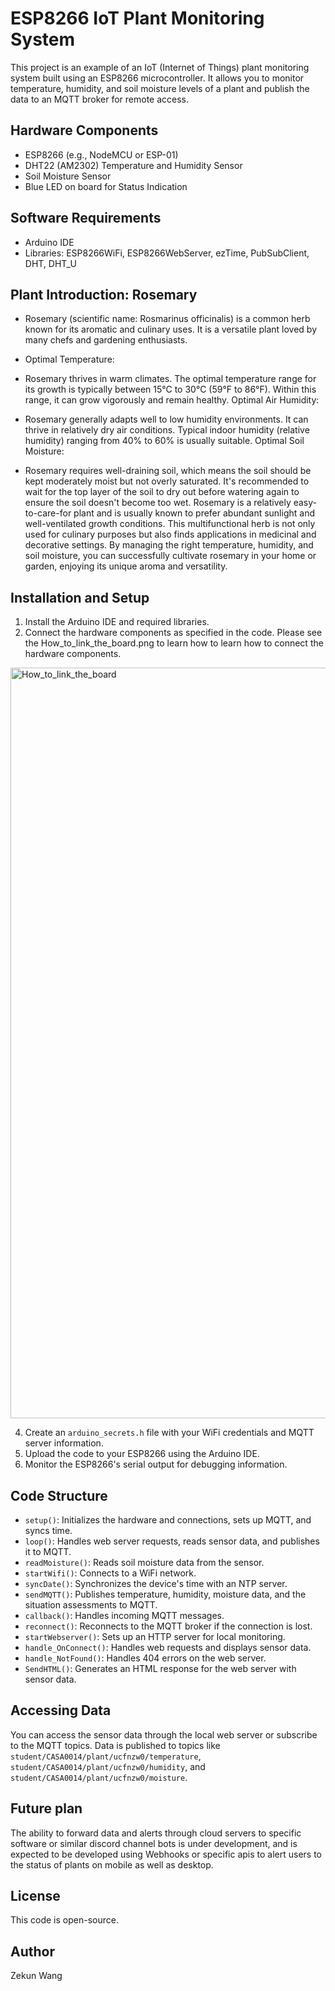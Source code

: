 # ESP8266 IoT Plant Monitoring System

This project is an example of an IoT (Internet of Things) plant monitoring system built using an ESP8266 microcontroller. It allows you to monitor temperature, humidity, and soil moisture levels of a plant and publish the data to an MQTT broker for remote access.

## Hardware Components

- ESP8266 (e.g., NodeMCU or ESP-01)
- DHT22 (AM2302) Temperature and Humidity Sensor
- Soil Moisture Sensor
- Blue LED on board for Status Indication

## Software Requirements

- Arduino IDE
- Libraries: ESP8266WiFi, ESP8266WebServer, ezTime, PubSubClient, DHT, DHT_U

## Plant Introduction: Rosemary

- Rosemary (scientific name: Rosmarinus officinalis) is a common herb known for its aromatic and culinary uses. It is a versatile plant loved by many chefs and gardening enthusiasts.

- Optimal Temperature:

- Rosemary thrives in warm climates. The optimal temperature range for its growth is typically between 15°C to 30°C (59°F to 86°F). Within this range, it can grow vigorously and remain healthy.
Optimal Air Humidity:

- Rosemary generally adapts well to low humidity environments. It can thrive in relatively dry air conditions. Typical indoor humidity (relative humidity) ranging from 40% to 60% is usually suitable.
Optimal Soil Moisture:

- Rosemary requires well-draining soil, which means the soil should be kept moderately moist but not overly saturated. It's recommended to wait for the top layer of the soil to dry out before watering again to ensure the soil doesn't become too wet.
Rosemary is a relatively easy-to-care-for plant and is usually known to prefer abundant sunlight and well-ventilated growth conditions. This multifunctional herb is not only used for culinary purposes but also finds applications in medicinal and decorative settings. By managing the right temperature, humidity, and soil moisture, you can successfully cultivate rosemary in your home or garden, enjoying its unique aroma and versatility.

## Installation and Setup

1. Install the Arduino IDE and required libraries.
2. Connect the hardware components as specified in the code.
Please see the How_to_link_the_board.png to learn how to learn how to connect the hardware components.
<img width="1201" alt="How_to_link_the_board" src="https://github.com/AntiRain114/plant-monitor/assets/92373799/c8824f8a-2eb6-4b2c-aae8-d7a0a2f5a896">

4. Create an `arduino_secrets.h` file with your WiFi credentials and MQTT server information.
5. Upload the code to your ESP8266 using the Arduino IDE.
6. Monitor the ESP8266's serial output for debugging information.

## Code Structure

- `setup()`: Initializes the hardware and connections, sets up MQTT, and syncs time.
- `loop()`: Handles web server requests, reads sensor data, and publishes it to MQTT.
- `readMoisture()`: Reads soil moisture data from the sensor.
- `startWifi()`: Connects to a WiFi network.
- `syncDate()`: Synchronizes the device's time with an NTP server.
- `sendMQTT()`: Publishes temperature, humidity, moisture data, and the situation assessments to MQTT.
- `callback()`: Handles incoming MQTT messages.
- `reconnect()`: Reconnects to the MQTT broker if the connection is lost.
- `startWebserver()`: Sets up an HTTP server for local monitoring.
- `handle_OnConnect()`: Handles web requests and displays sensor data.
- `handle_NotFound()`: Handles 404 errors on the web server.
- `SendHTML()`: Generates an HTML response for the web server with sensor data.

## Accessing Data

You can access the sensor data through the local web server or subscribe to the MQTT topics. Data is published to topics like `student/CASA0014/plant/ucfnzw0/temperature`, `student/CASA0014/plant/ucfnzw0/humidity`, and `student/CASA0014/plant/ucfnzw0/moisture`.

## Future plan
The ability to forward data and alerts through cloud servers to specific software or similar discord channel bots is under development, and is expected to be developed using Webhooks or specific apis to alert users to the status of plants on mobile as well as desktop.



## License

This code is open-source.

## Author

Zekun Wang
